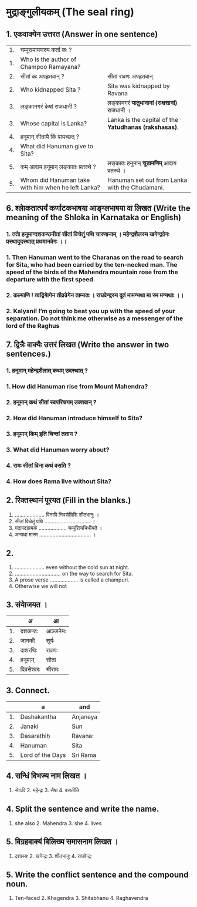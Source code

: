 # मुद्राङ्गुलीयकम् (The seal ring)
## 1. एकवाक्येन उत्तरत (Answer in one sentence)
||||
|-|-|-|
|1.| चम्पूरामायणस्य कर्ता कः ?||
|1.| Who is the author of Champoo Ramayana?||
|2.| सीतां कः अपहृतवान् ?|सीतां रावणः अपहृतवान्|
|2.| Who kidnapped Sita ?|Sita was kidnapped by Ravana|
|3.| लङ्कानगरं केषां राजधानी ?|लङ्कानगरं **यातुधानानां (राक्षसानां)** राजधानी ।|
|3.| Whose capital is Lanka?|Lanka is the capital of the **Yatudhanas (rakshasas)**.|
|4.| हनूमान् सीतायै किं प्रायच्छत् ?||
|4.| What did Hanuman give to Sita?||
|5.| कम् आदाय हनूमान् लङ्कातः प्रतस्थे ?|लङ्कातः हनुमान्‌ **चूडामणिम्‌** आदाय प्रतस्थे ।|
|5.| Whom did Hanuman take with him when he left Lanka?|Hanuman set out from Lanka with the Chudamani.|

## 6. श्लाेकतात्पर्यं कर्णाटकभाषया आङ्ग्लभाषया वा लिखत (Write the meaning of the Shloka in Karnataka or English)
### 1. तताे हनूमान्दशकण्ठनीतां सीतां विचेतुं पथि चारणानाम् ।  महेन्द्रशैलस्य खगेन्द्रवेगः प्रस्थादुदस्थात् प्रथमानवेगः ।।
### 1. Then Hanuman went to the Charanas on the road to search for Sita, who had been carried by the ten-necked man.   The speed of the birds of the Mahendra mountain rose from the departure with the first speed
### 2. कल्याणि ! त्वद्वियाेगेन तीव्रवेगेन ताम्यतः ।  राघवेन्द्रस्य दूतं मामन्यथा मा स्म मन्यथाः ।।
### 2. Kalyani! I’m going to beat you up with the speed of your separation.   Do not think me otherwise as a messenger of the lord of the Raghus

## 7. द्वित्रैः वाक्यैः उत्तरं लिखत (Write the answer in two sentences.)
### 1. हनूमान् महेन्द्रशैलात् कथम् उदस्थात् ?
### 1. How did Hanuman rise from Mount Mahendra?
### 2. हनूमान् कथं सीतां स्वपरिचयम् उक्तवान् ?
### 2. How did Hanuman introduce himself to Sita?
### 3. हनूमान् किम् इति चिन्तां ततान ?
### 3. What did Hanuman worry about?
### 4. रामः सीतां विना कथं वसति ?
### 4. How does Rama live without Sita?

## 2. रिक्तस्थानं पूरयत (Fill in the blanks.)
1. .................... विनापि निवसेन्निशि शीतभानुः ।
2. सीतां विचेतुं पथि ............................... ।
3. गद्यपद्यात्मकं ................... चम्पूरित्यभिधीयते ।
4. अन्यथा मास्म ................................... ।
## 2. 
1. .................... even without the cold sun at night.
2. ............................... on the way to search for Sita.
3. A prose verse ................... is called a champuri.
4. Otherwise we will not
## 3. संयाेजयत ।
| |अ| आ|
|-|-|-|
|1.| दशकण्ठः |आञ्जनेयः|
|2.| जानकी |सूर्यः|
|3.| दाशरथिः| रावणः|
|4.|हनूमान् |सीता|
|5.| दिवसेश्वरः |श्रीरामः|
## 3. Connect.
| |a| and|
|-|-|-|
|1.| Dashakantha |Anjaneya|
|2.| Janaki |Sun|
|3.| Dasarathiḥ| Ravana:|
|4.|Hanuman |Sita|
|5.| Lord of the Days |Sri Rama|
## 4. सन्धिं विभज्य नाम लिखत ।
1. साेऽपि 2. महेन्द्रः 3. सैषा 4. वसतीति
## 4. Split the sentence and write the name.
1. she also 2. Mahendra 3. she 4. lives
## 5. विग्रहवाक्यं विलिख्य समासनाम लिखत ।
1. दशास्यः 2. खगेन्द्रः 3. शीतभानुः 4. राघवेन्द्रः
## 5. Write the conflict sentence and the compound noun.
1. Ten-faced 2. Khagendra 3. Shitabhanu 4. Raghavendra

